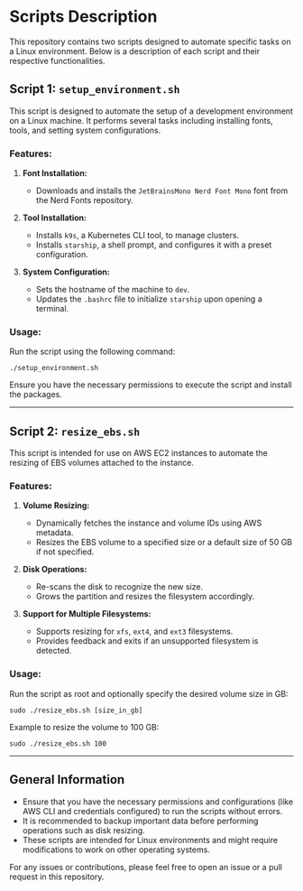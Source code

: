 # Scripts Description

This repository contains two scripts designed to automate specific tasks on a Linux environment. Below is a description of each script and their respective functionalities.

## Script 1: `setup_environment.sh`

This script is designed to automate the setup of a development environment on a Linux machine. It performs several tasks including installing fonts, tools, and setting system configurations.

### Features:
1. **Font Installation:**
   - Downloads and installs the `JetBrainsMono Nerd Font Mono` font from the Nerd Fonts repository.
   
2. **Tool Installation:**
   - Installs `k9s`, a Kubernetes CLI tool, to manage clusters.
   - Installs `starship`, a shell prompt, and configures it with a preset configuration.
   
3. **System Configuration:**
   - Sets the hostname of the machine to `dev`.
   - Updates the `.bashrc` file to initialize `starship` upon opening a terminal.

### Usage:
Run the script using the following command:
```
./setup_environment.sh
```
Ensure you have the necessary permissions to execute the script and install the packages.

---

## Script 2: `resize_ebs.sh`

This script is intended for use on AWS EC2 instances to automate the resizing of EBS volumes attached to the instance.

### Features:
1. **Volume Resizing:**
   - Dynamically fetches the instance and volume IDs using AWS metadata.
   - Resizes the EBS volume to a specified size or a default size of 50 GB if not specified.

2. **Disk Operations:**
   - Re-scans the disk to recognize the new size.
   - Grows the partition and resizes the filesystem accordingly.

3. **Support for Multiple Filesystems:**
   - Supports resizing for `xfs`, `ext4`, and `ext3` filesystems.
   - Provides feedback and exits if an unsupported filesystem is detected.

### Usage:
Run the script as root and optionally specify the desired volume size in GB:
```
sudo ./resize_ebs.sh [size_in_gb]
```
Example to resize the volume to 100 GB:
```
sudo ./resize_ebs.sh 100
```

---

## General Information

- Ensure that you have the necessary permissions and configurations (like AWS CLI and credentials configured) to run the scripts without errors.
- It is recommended to backup important data before performing operations such as disk resizing.
- These scripts are intended for Linux environments and might require modifications to work on other operating systems.

For any issues or contributions, please feel free to open an issue or a pull request in this repository.
